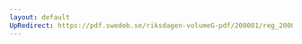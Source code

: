 ```yaml
---
layout: default
UpRedirect: https://pdf.swedeb.se/riksdagen-volumeG-pdf/200001/reg_200001/reg_200001_0070.pdf
---
```

